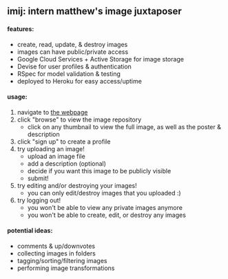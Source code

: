 ## imij: intern matthew's image juxtaposer

#### features: 
- create, read, update, & destroy images
- images can have public/private access 
- Google Cloud Services + Active Storage for image storage
- Devise for user profiles & authentication
- RSpec for model validation & testing
- deployed to Heroku for easy access/uptime

#### usage:
1. navigate to [the webpage](imij.herokuapp.com/)
2. click "browse" to view the image repository
	- click on any thumbnail to view the full image, as well as the poster & description
3. click "sign up" to create a profile
4. try uploading an image!
	- upload an image file
	- add a description (optional)
	- decide if you want this image to be publicly visible
	- submit!
5. try editing and/or destroying your images!
	- you can only edit/destroy images that you uploaded :)
6. try logging out!
	- you won't be able to view any private images anymore
	- you won't be able to create, edit, or destroy any images

#### potential ideas:
- comments & up/downvotes
- collecting images in folders
- tagging/sorting/filtering images
- performing image transformations
